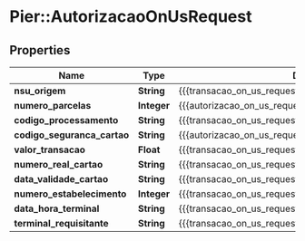# Pier::AutorizacaoOnUsRequest

## Properties
Name | Type | Description | Notes
------------ | ------------- | ------------- | -------------
**nsu_origem** | **String** | {{{transacao_on_us_request_nsu_origem_value}}} | 
**numero_parcelas** | **Integer** | {{{autorizacao_on_us_request_numero_parcelas_value}}} | 
**codigo_processamento** | **String** | {{{transacao_on_us_request_codigo_processamento_value}}} | 
**codigo_seguranca_cartao** | **String** | {{{autorizacao_on_us_request_codigo_seguranca_cartao_value}}} | [optional] 
**valor_transacao** | **Float** | {{{transacao_on_us_request_valor_transacao_value}}} | 
**numero_real_cartao** | **String** | {{{transacao_on_us_request_numero_real_cartao_value}}} | 
**data_validade_cartao** | **String** | {{{transacao_on_us_request_data_validade_cartao_value}}} | 
**numero_estabelecimento** | **Integer** | {{{transacao_on_us_request_numero_estabelecimento_value}}} | 
**data_hora_terminal** | **String** | {{{transacao_on_us_request_data_hora_terminal_value}}} | 
**terminal_requisitante** | **String** | {{{transacao_on_us_request_terminal_requisitante_value}}} | 



